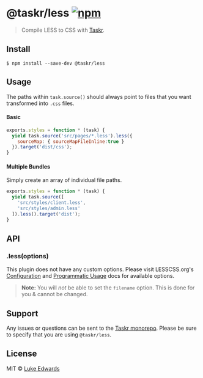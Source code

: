 # @taskr/less [![npm](https://img.shields.io/npm/v/@taskr/less.svg)](https://npmjs.org/package/@taskr/less)

> Compile LESS to CSS with [Taskr](https://github.com/lukeed/taskr).

## Install

```
$ npm install --save-dev @taskr/less
```

## Usage

The paths within `task.source()` should always point to files that you want transformed into `.css` files.

#### Basic

```js
exports.styles = function * (task) {
  yield task.source('src/pages/*.less').less({
    sourceMap: { sourceMapFileInline:true }
  }).target('dist/css');
}
```

#### Multiple Bundles

Simply create an array of individual file paths.

```js
exports.styles = function * (task) {
  yield task.source([
    'src/styles/client.less',
    'src/styles/admin.less'
  ]).less().target('dist');
}
```

## API

### .less(options)

This plugin does not have any custom options. Please visit LESSCSS.org's [Configuration](http://lesscss.org/#using-less-configuration) and [Programmatic Usage](http://lesscss.org/usage/#programmatic-usage) docs for available options.

> **Note:** You will _not_ be able to set the `filename` option. This is done for you & cannot be changed.

## Support

Any issues or questions can be sent to the [Taskr monorepo](https://github.com/lukeed/taskr/issues/new). Please be sure to specify that you are using `@taskr/less`.

## License

MIT © [Luke Edwards](https://lukeed.com)

